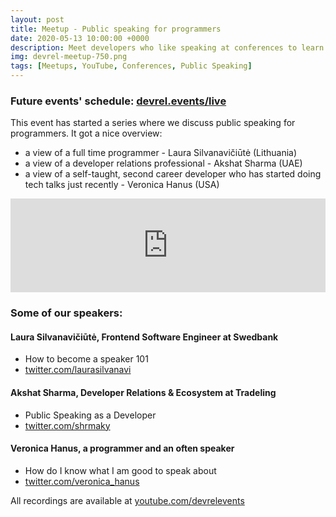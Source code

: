 ```yaml
---
layout: post
title: Meetup - Public speaking for programmers
date: 2020-05-13 10:00:00 +0000
description: Meet developers who like speaking at conferences to learn why and how from them
img: devrel-meetup-750.png
tags: [Meetups, YouTube, Conferences, Public Speaking]
---
```


### Future events' schedule: [devrel.events/live](https://devrel.events/live)

This event has started a series where we discuss public speaking for programmers. It got a nice overview:
* a view of a full time programmer - Laura Silvanavičiūtė (Lithuania)
* a view of a developer relations professional - Akshat Sharma (UAE)
* a view of a self-taught, second career developer who has started doing tech talks just recently - Veronica Hanus (USA)

<div class="embed-youtube">
<iframe width="100%" height="auto" src="https://www.youtube.com/embed/videoseries?list=PLOY5WvYhE7cuXsqVAmphgIAJIBWYUh8xf" frameborder="0" allow="accelerometer; autoplay; encrypted-media; gyroscope; picture-in-picture" allowfullscreen></iframe></div>

### Some of our speakers:
#### Laura Silvanavičiūtė, Frontend Software Engineer at Swedbank
* How to become a speaker 101
* [twitter.com/laurasilvanavi](https://twitter.com/laurasilvanavi)

#### Akshat Sharma, Developer Relations & Ecosystem at Tradeling
* Public Speaking as a Developer
* [twitter.com/shrmaky](https://twitter.com/shrmaky)

#### Veronica Hanus, a programmer and an often speaker
* How do I know what I am good to speak about
* [twitter.com/veronica_hanus](https://twitter.com/veronica_hanus)

All recordings are available at [youtube.com/devrelevents](https://www.youtube.com/devrelevents)